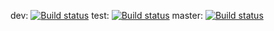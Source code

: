 dev: [![Build status](https://build.appcenter.ms/v0.1/apps/2f7c72a7-0863-42c0-886d-2672f211cea3/branches/dev/badge)](https://appcenter.ms)
test: [![Build status](https://build.appcenter.ms/v0.1/apps/2f7c72a7-0863-42c0-886d-2672f211cea3/branches/test/badge)](https://appcenter.ms)
master: [![Build status](https://build.appcenter.ms/v0.1/apps/2f7c72a7-0863-42c0-886d-2672f211cea3/branches/master/badge)](https://appcenter.ms)
